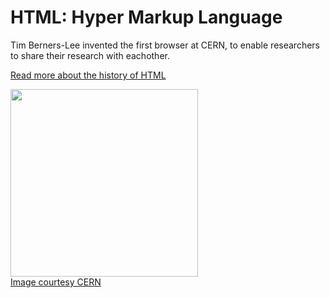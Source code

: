 <!DOCTYPE html>
<html>
    <head>
        <meta charset="utf-8">
        <title>HTML links</title>
    </head>
    <body>
    <h1>HTML: Hyper Markup Language</h1>
    <p>Tim Berners-Lee invented the first browser at CERN, to enable researchers to share their research with eachother.</p>
    <a target="_blank" href="http://home.web.cern.ch/topics/birth-web">Read more about the history of HTML
         <p>
         <img src="https://www.kasandbox.org/programming-images/misc/tim-berners-lee-webpage.png" width="300">
         <br/>Image courtesy CERN
         </p>  
    </a>
    </body>
</html>
